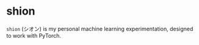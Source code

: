 # shion

`shion` (シオン) is my personal machine learning experimentation, designed to work with PyTorch.
